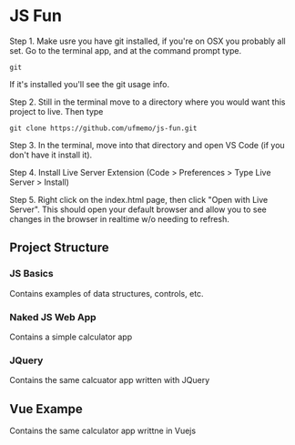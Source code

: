 # JS Fun

Step 1. Make usre you have git installed, if you're on OSX you probably all set. Go to the terminal app, and at the command prompt type.

```
git 
```

If it's installed you'll see the git usage info.


Step 2. Still in the terminal move to a directory where you would want this project to live.  Then type

```
git clone https://github.com/ufmemo/js-fun.git
```

Step 3. In the terminal, move into that directory and open VS Code (if you don't have it install it).

Step 4. Install Live Server Extension (Code > Preferences > Type Live Server > Install)

Step 5. Right click on the index.html page, then click "Open with Live Server".  This should open your default browser and allow you to see changes in the browser in realtime w/o needing to refresh.

## Project Structure

### JS Basics
Contains examples of data structures, controls, etc.

### Naked JS Web App
Contains a simple calculator app

### JQuery
Contains the same calcuator app written with JQuery

## Vue Exampe
Contains the same calculator app writtne in Vuejs